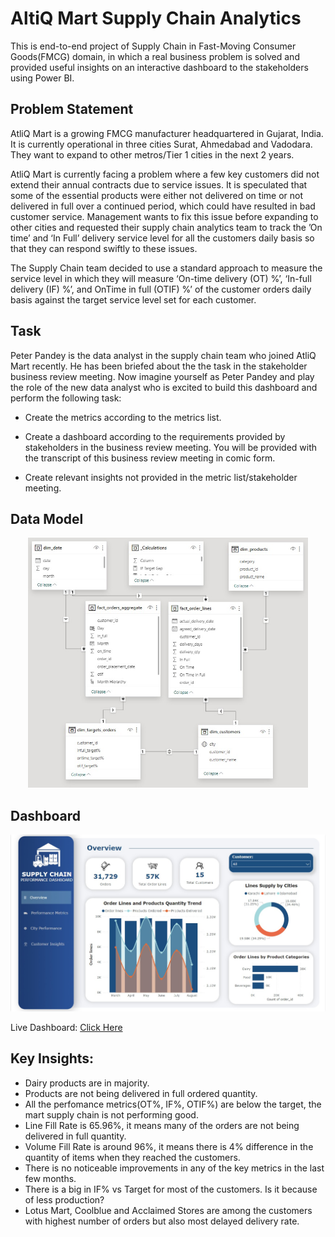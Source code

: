 # AltiQ Mart Supply Chain Analytics
This is end-to-end project of Supply Chain in Fast-Moving Consumer Goods(FMCG) domain, in which a real business problem is solved and provided useful insights on an interactive dashboard to the stakeholders using Power BI.

## Problem Statement
AtliQ Mart is a growing FMCG manufacturer headquartered in Gujarat, India. It is currently operational in three cities Surat, Ahmedabad and Vadodara. They want to expand to other metros/Tier 1 cities in the next 2 years.

AtliQ Mart is currently facing a problem where a few key customers did not extend their annual contracts due to service issues. It is speculated that some of the essential products were either not delivered on time or not delivered in full over a continued period, which could have resulted in bad customer service. Management wants to fix this issue before expanding to other cities and requested their supply chain analytics team to track the ’On time’ and ‘In Full’ delivery service level for all the customers daily basis so that they can respond swiftly to these issues.

The Supply Chain team decided to use a standard approach to measure the service level in which they will measure ‘On-time delivery (OT) %’, ‘In-full delivery (IF) %’, and OnTime in full (OTIF) %’ of the customer orders daily basis against the target service level set for each customer.

## Task
Peter Pandey is the data analyst in the supply chain team who joined AtliQ Mart recently. He has been briefed about the the task in the stakeholder business review meeting. Now imagine yourself as Peter Pandey and play the role of the new data analyst who is excited to build this dashboard and perform the following task:

- Create the metrics according to the metrics list.

- Create a dashboard according to the requirements provided by stakeholders in the business review meeting. You will be provided with the transcript of this business review meeting in comic form.

- Create relevant insights not provided in the metric list/stakeholder meeting.

## Data Model
<p align="center">
<img src="media/data-model.jpeg" height="400">
</p>

## Dashboard
<p align="center">
<img src="media/dashboard-1.jpeg">
</p>
Live Dashboard: <a href="https://app.powerbi.com/view?r=eyJrIjoiMjM4ZjFiNDItOGMyNC00NjhlLTg4ZGQtZjQxMDFlNzNjNWU3IiwidCI6ImRmODY3OWNkLWE4MGUtNDVkOC05OWFjLWM4M2VkN2ZmOTVhMCJ9&pageName=ReportSection6b7ea69cca3d2b394a4a">Click Here</a>

## Key Insights: 
- Dairy products are in majority.
- Products are not being delivered in full ordered quantity.
- All the perfomance metrics(OT%, IF%, OTIF%) are below the target, the mart supply chain is not performing good.
- Line Fill Rate is 65.96%, it means many of the orders are not being delivered in full quantity.
- Volume Fill Rate is around 96%, it means there is 4% difference in the quantity of items when they reached the customers.
- There is no noticeable improvements in any of the key metrics in the last few months.
- There is a big in IF% vs Target for most of the customers. Is it because of less production?
- Lotus Mart, Coolblue and Acclaimed Stores are among the customers with highest number of orders but also most delayed delivery rate.

